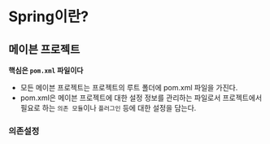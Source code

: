 # Spring이란?

## 메이븐 프로젝트
**핵심은 `pom.xml` 파일이다**
* 모든 메이븐 프로젝트는 프로젝트의 루트 폴더에 pom.xml 파일을 가진다.
* pom.xml은 메이븐 프로젝트에 대한 설정 정보를 관리하는 파일로서 프로젝트에서 필요로 하는 `의존 모듈`이나 `플러그인` 등에 대한 설정을 담는다.

### 의존설정


